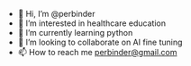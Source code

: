 - 👋 Hi, I’m @perbinder
- 👀 I’m interested in healthcare education
- 🌱 I’m currently learning python
- 💞️ I’m looking to collaborate on AI fine tuning
- 📫 How to reach me perbinder@gmail.com

<!---
perbinder/perbinder is a ✨ special ✨ repository because its `README.md` (this file) appears on your GitHub profile.
You can click the Preview link to take a look at your changes.
--->
